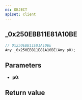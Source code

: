 ```yaml
---
ns: OBJECT
apiset: client
---
```

## _0x250EBB11E81A10BE

```c
// 0x250EBB11E81A10BE
Any _0x250EBB11E81A10BE(Any p0);
```


## Parameters
* **p0**:

## Return value

